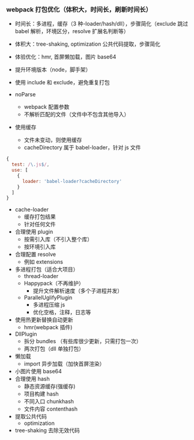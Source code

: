 ### webpack 打包优化（体积大，时间长，刷新时间长）

- 时间长：多进程，缓存（3 种-loader/hash/dll），步骤简化（exclude 跳过 babel 解析，环境区分，resolve 扩展名判断等）
- 体积大：tree-shaking, optimization 公共代码提取，步骤简化
- 体验优化：hmr, 首屏懒加载，图片 base64

- 提升环境版本（node，脚手架）
- 使用 include 和 exclude，避免重复打包
- noParse
  - webpack 配置参数
  - 不解析匹配的文件（文件中不包含其他导入）
- 使用缓存
  - 文件未变动，则使用缓存
  - cacheDirectory 属于 babel-loader，针对 js 文件

```javascript
{
  test: /\.js$/,
  use: [
    {
      loader: 'babel-loader?cacheDirectory'
    }
  ]
}
```

- cache-loader
  - 缓存打包结果
  - 针对任何文件
- 合理使用 plugin
  - 按需引入库（不引入整个库）
  - 按环境引入库
- 合理配置 resolve
  - 例如 extensions
- 多进程打包（适合大项目）
  - thread-loader
  - Happypack（不再维护）
    - 提升文件解析速度（多个子进程并发）
  - ParallelUglifyPlugin
    - 多进程压缩 js
    - 优化空格，注释，日志等
- 使用热更新替换自动更新
  - hmr(webpack 插件)
- DllPlugin
  - 拆分 bundles （有些库很少更新，只需打包一次）
  - 两次打包（dll 单独打包）
- 懒加载
  - import 异步加载（加快首屏渲染）
- 小图片使用 base64
- 合理使用 hash
  - 静态资源缓存(强缓存)
  - 项目构建 hash
  - 不同入口 chunkhash
  - 文件内容 contenthash
- 提取公共代码
  - optimization
- tree-shaking 去除无效代码
